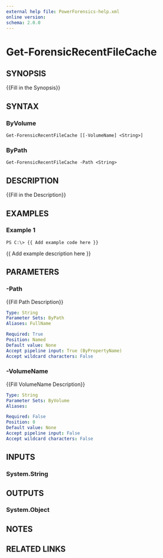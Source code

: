 ```yaml
---
external help file: PowerForensics-help.xml
online version: 
schema: 2.0.0
---
```


# Get-ForensicRecentFileCache

## SYNOPSIS
{{Fill in the Synopsis}}

## SYNTAX

### ByVolume
```
Get-ForensicRecentFileCache [[-VolumeName] <String>]
```

### ByPath
```
Get-ForensicRecentFileCache -Path <String>
```

## DESCRIPTION
{{Fill in the Description}}

## EXAMPLES

### Example 1
```
PS C:\> {{ Add example code here }}
```

{{ Add example description here }}

## PARAMETERS

### -Path
{{Fill Path Description}}

```yaml
Type: String
Parameter Sets: ByPath
Aliases: FullName

Required: True
Position: Named
Default value: None
Accept pipeline input: True (ByPropertyName)
Accept wildcard characters: False
```

### -VolumeName
{{Fill VolumeName Description}}

```yaml
Type: String
Parameter Sets: ByVolume
Aliases: 

Required: False
Position: 0
Default value: None
Accept pipeline input: False
Accept wildcard characters: False
```

## INPUTS

### System.String


## OUTPUTS

### System.Object

## NOTES

## RELATED LINKS

